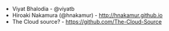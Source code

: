 * Viyat Bhalodia - @viyatb
* Hiroaki Nakamura (@hnakamur) - http://hnakamur.github.io
* The Cloud source? - https://github.com/The-Cloud-Source
